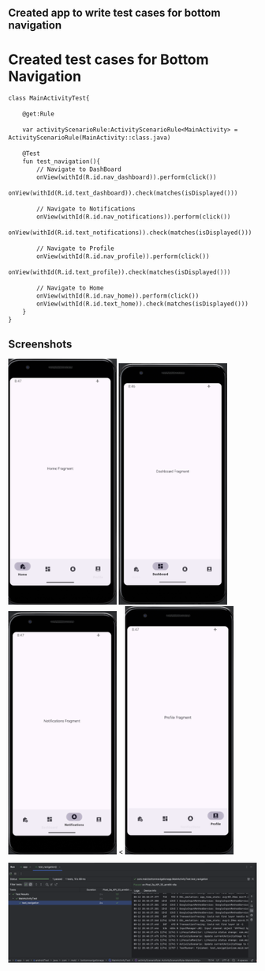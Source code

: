 ## Created app to write test cases for bottom navigation
# Created test cases for Bottom Navigation 
```
class MainActivityTest{

    @get:Rule

    var activityScenarioRule:ActivityScenarioRule<MainActivity> = ActivityScenarioRule(MainActivity::class.java)

    @Test
    fun test_navigation(){
        // Navigate to DashBoard
        onView(withId(R.id.nav_dashboard)).perform(click())
        onView(withId(R.id.text_dashboard)).check(matches(isDisplayed()))

        // Navigate to Notifications
        onView(withId(R.id.nav_notifications)).perform(click())
        onView(withId(R.id.text_notifications)).check(matches(isDisplayed()))

        // Navigate to Profile
        onView(withId(R.id.nav_profile)).perform(click())
        onView(withId(R.id.text_profile)).check(matches(isDisplayed()))

        // Navigate to Home
        onView(withId(R.id.nav_home)).perform(click())
        onView(withId(R.id.text_home)).check(matches(isDisplayed()))
    }
}
```

## Screenshots

<img src="images/home_nav.png" alt="Screenshot 2" width="220"/> <img src="images/dashboard.png" alt="Screenshot 2" width="220"/> <img src="images/notification.png" alt="Screenshot 2" width="220"/> < <img src="images/nav_profile.png" alt="Screenshot 2" width="220"/> 


![Organizer Dashboard](images/test_passed.png)
